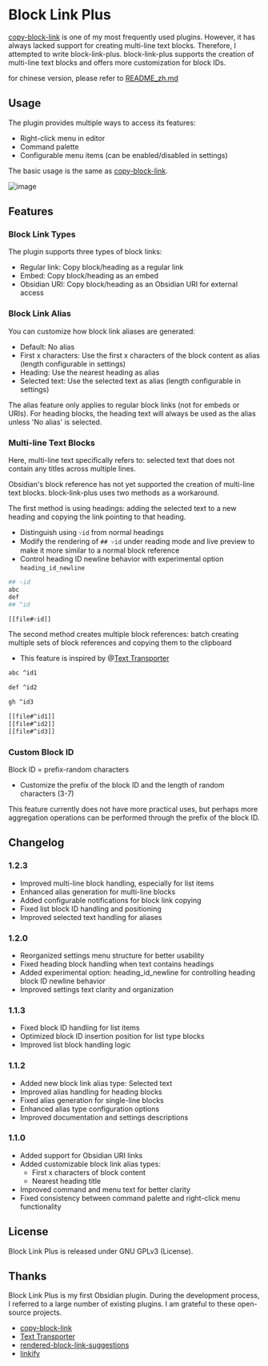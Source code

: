 # Block Link Plus

[copy-block-link](https://github.com/mgmeyers/obsidian-copy-block-link/tree/main) is one of my most frequently used plugins. However, it has always lacked support for creating multi-line text blocks. Therefore, I attempted to write block-link-plus. block-link-plus supports the creation of multi-line text blocks and offers more customization for block IDs.

for chinese version, please refer to [README_zh.md](README_zh.md)

## Usage

The plugin provides multiple ways to access its features:
- Right-click menu in editor
- Command palette
- Configurable menu items (can be enabled/disabled in settings)

The basic usage is the same as [copy-block-link](https://github.com/mgmeyers/obsidian-copy-block-link/tree/main).

![image](https://github.com/Jasper-1024/obsidian-block-link-plus/blob/d5ed80a5f370cd1159dfd9669d796583b471dc13/user_case.gif)

## Features

### Block Link Types

The plugin supports three types of block links:
- Regular link: Copy block/heading as a regular link
- Embed: Copy block/heading as an embed
- Obsidian URI: Copy block/heading as an Obsidian URI for external access

### Block Link Alias

You can customize how block link aliases are generated:
- Default: No alias
- First x characters: Use the first x characters of the block content as alias (length configurable in settings)
- Heading: Use the nearest heading as alias
- Selected text: Use the selected text as alias (length configurable in settings)

The alias feature only applies to regular block links (not for embeds or URIs).
For heading blocks, the heading text will always be used as the alias unless 'No alias' is selected.

### Multi-line Text Blocks

Here, multi-line text specifically refers to: selected text that does not contain any titles across multiple lines.

Obsidian's block reference has not yet supported the creation of multi-line text blocks. block-link-plus uses two methods as a workaround.

The first method is using headings: adding the selected text to a new heading and copying the link pointing to that heading.
- Distinguish using `˅id` from normal headings
- Modify the rendering of `## ˅id` under reading mode and live preview to make it more similar to a normal block reference
- Control heading ID newline behavior with experimental option `heading_id_newline`

```bash
## ˅id
abc
def
## ^id

[[file#˅id]]
```

The second method creates multiple block references: batch creating multiple sets of block references and copying them to the clipboard
- This feature is inspired by @[Text Transporter](https://github.com/TfTHacker/obsidian42-text-transporter)

```bash
abc ^id1

def ^id2

gh ^id3

[[file#^id1]]
[[file#^id2]]
[[file#^id3]]
```

### Custom Block ID

Block ID = prefix-random characters
- Customize the prefix of the block ID and the length of random characters (3-7)

This feature currently does not have more practical uses, but perhaps more aggregation operations can be performed through the prefix of the block ID.

## Changelog

### 1.2.3
- Improved multi-line block handling, especially for list items
- Enhanced alias generation for multi-line blocks
- Added configurable notifications for block link copying
- Fixed list block ID handling and positioning
- Improved selected text handling for aliases

### 1.2.0
- Reorganized settings menu structure for better usability
- Fixed heading block handling when text contains headings
- Added experimental option: heading_id_newline for controlling heading block ID newline behavior
- Improved settings text clarity and organization

### 1.1.3
- Fixed block ID handling for list items
- Optimized block ID insertion position for list type blocks
- Improved list block handling logic

### 1.1.2
- Added new block link alias type: Selected text
- Improved alias handling for heading blocks
- Fixed alias generation for single-line blocks
- Enhanced alias type configuration options
- Improved documentation and settings descriptions

### 1.1.0
- Added support for Obsidian URI links
- Added customizable block link alias types:
  - First x characters of block content
  - Nearest heading title
- Improved command and menu text for better clarity
- Fixed consistency between command palette and right-click menu functionality

## License

Block Link Plus is released under GNU GPLv3 (License).

## Thanks

Block Link Plus is my first Obsidian plugin. During the development process, I referred to a large number of existing plugins. I am grateful to these open-source projects.
- [copy-block-link](https://github.com/mgmeyers/obsidian-copy-block-link/tree/main)
- [Text Transporter](https://tfthacker.com/transporter)
- [rendered-block-link-suggestions](https://github.com/RyotaUshio/obsidian-rendered-block-link-suggestions)
- [linkify](https://github.com/matthewhchan/linkify)